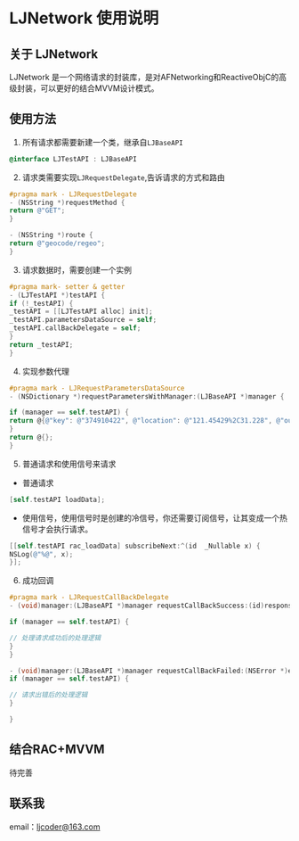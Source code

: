 # LJNetwork 使用说明

## 关于 LJNetwork
LJNetwork 是一个网络请求的封装库，是对AFNetworking和ReactiveObjC的高级封装，可以更好的结合MVVM设计模式。

## 使用方法
1. 所有请求都需要新建一个类，继承自`LJBaseAPI`
```objectivec
@interface LJTestAPI : LJBaseAPI
```
2. 请求类需要实现`LJRequestDelegate`,告诉请求的方式和路由

```objectivec
#pragma mark - LJRequestDelegate
- (NSString *)requestMethod {
return @"GET";
}

- (NSString *)route {
return @"geocode/regeo";
}
```

3. 请求数据时，需要创建一个实例
```objectivec
#pragma mark- setter & getter
- (LJTestAPI *)testAPI {
if (!_testAPI) {
_testAPI = [[LJTestAPI alloc] init];
_testAPI.parametersDataSource = self;
_testAPI.callBackDelegate = self;
}
return _testAPI;
}
```
4. 实现参数代理
```objectivec
#pragma mark - LJRequestParametersDataSource
- (NSDictionary *)requestParametersWithManager:(LJBaseAPI *)manager {

if (manager == self.testAPI) {
return @{@"key": @"374910422", @"location": @"121.45429%2C31.228", @"output": @"json"};
}
return @{};
}

```
5. 普通请求和使用信号来请求
- 普通请求
```objectivec
[self.testAPI loadData];
```
- 使用信号，使用信号时是创建的冷信号，你还需要订阅信号，让其变成一个热信号才会执行请求。
```objectivec
[[self.testAPI rac_loadData] subscribeNext:^(id  _Nullable x) {
NSLog(@"%@", x);
}];
```

6. 成功回调
```objectivec
#pragma mark - LJRequestCallBackDelegate
- (void)manager:(LJBaseAPI *)manager requestCallBackSuccess:(id)responseObject {

if (manager == self.testAPI) {

// 处理请求成功后的处理逻辑
}
}

- (void)manager:(LJBaseAPI *)manager requestCallBackFailed:(NSError *)error {
if (manager == self.testAPI) {

// 请求出错后的处理逻辑
}

}
```

## 结合RAC+MVVM
待完善

## 联系我
email：ljcoder@163.com




